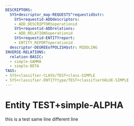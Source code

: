 ```yaml
---
DESCRIPTORS:
  SYS+descriptor_map-REQUESTS^requestid$str:
    SYS+requestid-ADDdescriptors:
    - ADD_DESCRIPTORSoperationid
    SYS+requestid-ADDrelations:
    - ADD_RELATIONSoperationid
    SYS+requestid-ENTITYreport:
    - ENTITY_REPORToperationid
  descriptor-DEGREEofPOLISH$str: MIDDLING
INVERSE-RELATIONS:
  relation-BASIC:
  - simple-GAMMA
  - simple-BETA
TAGS:
- SYS+classifier-CLASS/TEST+class-SIMPLE
- SYS+classifier-ENTITYtype/TEST+classifierVALUE-SIMPLE
---
```

# Entity TEST+simple-ALPHA

this is a test same line 
different line
